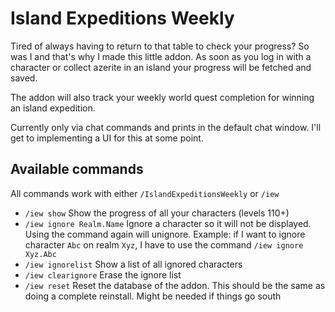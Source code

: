 # Island Expeditions Weekly

Tired of always having to return to that table to check your progress? So was I and that's why I made this little addon.
As soon as you log in with a character or collect azerite in an island your progress will be fetched and saved.

The addon will also track your weekly world quest completion for winning an island expedition.

Currently only via chat commands and prints in the default chat window. I'll get to implementing a UI for this at some point.

## Available commands
All commands work with either `/IslandExpeditionsWeekly` or `/iew`
* `/iew show` Show the progress of all your characters (levels 110+)
* `/iew ignore Realm.Name` Ignore a character so it will not be displayed. Using the command again will unignore. Example: if I want to ignore character `Abc` on realm `Xyz`, I have to use the command `/iew ignore Xyz.Abc`
* `/iew ignorelist` Show a list of all ignored characters
* `/iew clearignore` Erase the ignore list
* `/iew reset` Reset the database of the addon. This should be the same as doing a complete reinstall. Might be needed if things go south
